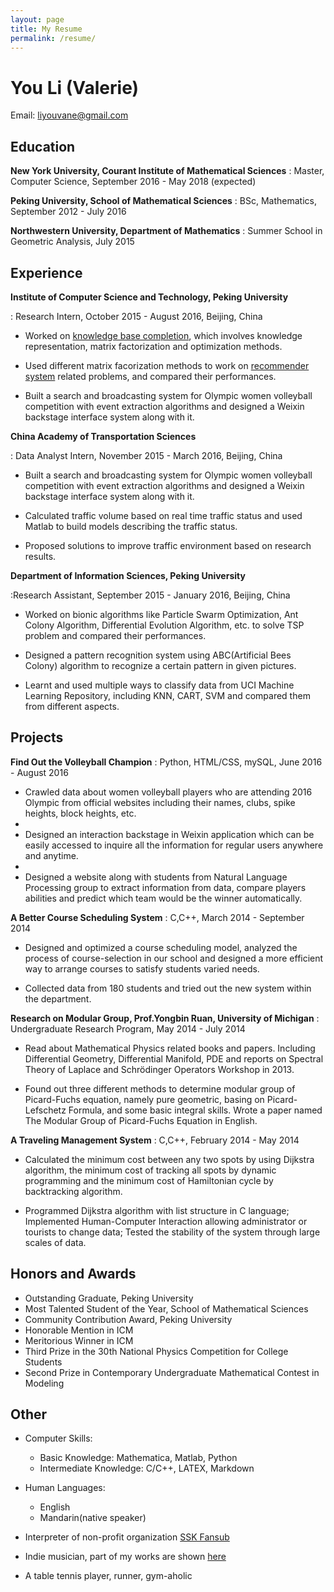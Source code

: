 ```yaml
---
layout: page
title: My Resume
permalink: /resume/
---
```


You Li (Valerie)
=======

Email: liyouvane@gmail.com

Education
---------

**New York University, Courant Institute of Mathematical Sciences**
: Master, Computer Science, September 2016 - May 2018 (expected)

**Peking University, School of Mathematical Sciences**
: BSc, Mathematics, September 2012 - July 2016

**Northwestern University, Department of Mathematics**
: Summer School in Geometric Analysis, July 2015

Experience
----------

**Institute of Computer Science and Technology, Peking University**

: Research Intern, October 2015 - August 2016, Beijing, China

* Worked on [knowledge base completion](https://github.com/liyouvane/Matrix-Factorization-for-Knowledgebase-Completion), which involves knowledge representation, matrix factorization and optimization methods.

* Used different matrix facorization methods to work on [recommender system](https://github.com/liyouvane/Matrix-Factorization-for-Recommender-System) related problems, and compared their performances.

* Built a search and broadcasting system for Olympic women volleyball competition with event extraction algorithms and designed a Weixin backstage interface system along with it.

**China Academy of Transportation Sciences**

: Data Analyst Intern, November 2015 - March 2016, Beijing, China

* Built a search and broadcasting system for Olympic women volleyball competition with event extraction algorithms and designed a Weixin backstage interface system along with it.

* Calculated traffic volume based on real time traffic status and used Matlab to build models describing the traffic status.

* Proposed solutions to improve traffic environment based on research results.


**Department of Information Sciences, Peking University**

:Research Assistant, September 2015 - January 2016, Beijing, China

* Worked on bionic algorithms like Particle Swarm Optimization, Ant Colony Algorithm, Differential Evolution Algorithm, etc. to solve TSP problem and compared their performances.

* Designed a pattern recognition system using ABC(Artificial Bees Colony) algorithm to recognize a certain pattern in given pictures.

* Learnt and used multiple ways to classify data from UCI Machine Learning Repository, including KNN, CART, SVM and compared them from different aspects.


Projects
----------------
**Find Out the Volleyball Champion**
: Python, HTML/CSS, mySQL, June 2016 - August 2016

* Crawled data about women volleyball players who are attending 2016 Olympic from official websites including their names, clubs, spike heights, block heights, etc.
* 
* Designed an interaction backstage in Weixin application which can be easily accessed to inquire all the information for regular users anywhere and anytime.
* 
* Designed a website along with students from Natural Language Processing group to extract information from data, compare players abilities and predict which team would be the winner automatically.

**A Better Course Scheduling System**
: C,C++, March 2014 - September 2014

* Designed and optimized a course scheduling model, analyzed the process of course-selection in our school and designed a more efficient way to arrange courses to satisfy students varied needs.

* Collected data from 180 students and tried out the new system within the department.

**Research on Modular Group, Prof.Yongbin Ruan, University of Michigan**
: Undergraduate Research Program, May 2014 - July 2014

* Read about Mathematical Physics related books and papers. Including Differential Geometry, Differential Manifold, PDE and reports on Spectral Theory of Laplace and Schrödinger Operators Workshop in 2013.

* Found out three different methods to determine modular group of Picard-Fuchs equation, namely pure geometric, basing on Picard-Lefschetz Formula, and some basic integral skills. Wrote a paper named The Modular Group of Picard-Fuchs Equation in English.

**A Traveling Management System**
: C,C++, February 2014 - May 2014 

* Calculated the minimum cost between any two spots by using Dijkstra algorithm, the minimum cost of tracking all spots by dynamic programming and the minimum cost of Hamiltonian cycle by backtracking algorithm.

* Programmed Dijkstra algorithm with list structure in C language; Implemented Human-Computer Interaction allowing administrator or tourists to change data; Tested the stability of the system through large scales of data.

Honors and Awards
----------------------------------------
* Outstanding Graduate, Peking University
* Most Talented Student of the Year, School of Mathematical Sciences
* Community Contribution Award, Peking University
* Honorable Mention in ICM
* Meritorious Winner in ICM
* Third Prize in the 30th National Physics Competition for College Students
* Second Prize in Contemporary Undergraduate Mathematical Contest in Modeling



Other
----------------------------------------
* Computer Skills:
    * Basic Knowledge: Mathematica, Matlab, Python
    * Intermediate Knowledge: C/C++, LATEX, Markdown

* Human Languages:
    * English
    * Mandarin(native speaker)

* Interpreter of non-profit organization [SSK Fansub](http://www.sskzmz.com/)

* Indie musician, part of my works are shown [here](http://music.163.com/#/artist?id=12014014)

* A table tennis player, runner, gym-aholic
